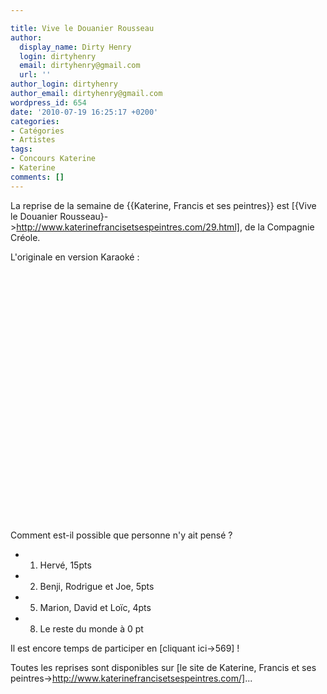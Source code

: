 ```yaml
---

title: Vive le Douanier Rousseau
author:
  display_name: Dirty Henry
  login: dirtyhenry
  email: dirtyhenry@gmail.com
  url: ''
author_login: dirtyhenry
author_email: dirtyhenry@gmail.com
wordpress_id: 654
date: '2010-07-19 16:25:17 +0200'
categories:
- Catégories
- Artistes
tags:
- Concours Katerine
- Katerine
comments: []
---
```

La reprise de la semaine de {{Katerine, Francis et ses peintres}} est [{Vive le Douanier Rousseau}->http://www.katerinefrancisetsespeintres.com/29.html], de la Compagnie Créole.

L'originale en version Karaoké :

<object width="500" height="400"><param name="movie" value="http://www.youtube.com/v/dBQOeZUA1wM&amp;hl=fr_FR&amp;fs=1"></param><param name="allowFullScreen" value="true"></param><param name="allowscriptaccess" value="always"></param><embed src="http://www.youtube.com/v/dBQOeZUA1wM&amp;hl=fr_FR&amp;fs=1" type="application/x-shockwave-flash" allowscriptaccess="always" allowfullscreen="true" width="500" height="400"></embed></object>

Comment est-il possible que personne n'y ait pensé ?

- 1. Hervé, 15pts
- 2. Benji, Rodrigue et Joe, 5pts
- 5. Marion, David et Loïc, 4pts
- 8. Le reste du monde à 0 pt

Il est encore temps de participer en [cliquant ici->569] !

Toutes les reprises sont disponibles sur [le site de Katerine, Francis et ses peintres->http://www.katerinefrancisetsespeintres.com/]...
